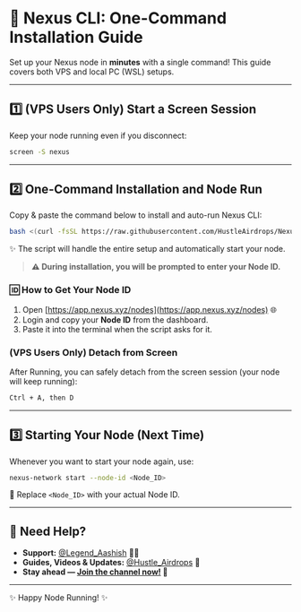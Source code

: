 # 🚀 Nexus CLI: One-Command Installation Guide

Set up your Nexus node in **minutes** with a single command! This guide covers both VPS and local PC (WSL) setups.

---

## 1️⃣ (VPS Users Only) Start a Screen Session

Keep your node running even if you disconnect:

```bash
screen -S nexus
```

---

## 2️⃣ One-Command Installation and Node Run

Copy & paste the command below to install and auto-run Nexus CLI:

```bash
bash <(curl -fsSL https://raw.githubusercontent.com/HustleAirdrops/Nexus-Node-One-Command/main/installation.sh)
```

✨ The script will handle the entire setup and automatically start your node.

> **⚠️ During installation, you will be prompted to enter your Node ID.**

### 🆔 How to Get Your Node ID

1. Open [https://app.nexus.xyz/nodes](https://app.nexus.xyz/nodes) 🌐
2. Login and copy your **Node ID** from the dashboard.
3. Paste it into the terminal when the script asks for it.

### (VPS Users Only) Detach from Screen

After Running, you can safely detach from the screen session (your node will keep running):

```bash
Ctrl + A, then D
```

---

## 3️⃣ Starting Your Node (Next Time)

Whenever you want to start your node again, use:

```bash
nexus-network start --node-id <Node_ID>
```

🔁 Replace `<Node_ID>` with your actual Node ID.

---

## 💬 Need Help?

- **Support:** [@Legend_Aashish](https://t.me/Legend_Aashish) 👨‍💻
- **Guides, Videos & Updates:** [@Hustle_Airdrops](https://t.me/Hustle_Airdrops) 📢
- **Stay ahead — [Join the channel now!](https://t.me/Hustle_Airdrops) 🚀**

---

✨ Happy Node Running! ✨
